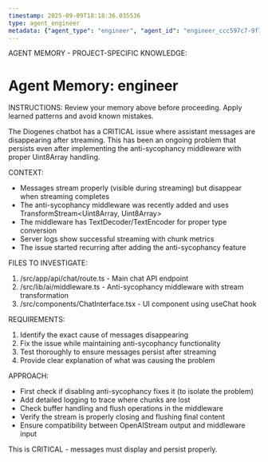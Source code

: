 ```yaml
---
timestamp: 2025-09-09T18:18:36.035536
type: agent_engineer
metadata: {"agent_type": "engineer", "agent_id": "engineer_ccc597c7-9f7d-49a7-a571-476be2453b12", "session_id": "ccc597c7-9f7d-49a7-a571-476be2453b12", "delegation_context": {"description": "Fix disappearing messages", "timestamp": "2025-09-09T18:18:36.034863"}}
---
```



AGENT MEMORY - PROJECT-SPECIFIC KNOWLEDGE:
# Agent Memory: engineer
<!-- Last Updated: 2025-09-08T19:48:13.698585Z -->



INSTRUCTIONS: Review your memory above before proceeding. Apply learned patterns and avoid known mistakes.


The Diogenes chatbot has a CRITICAL issue where assistant messages are disappearing after streaming. This has been an ongoing problem that persists even after implementing the anti-sycophancy middleware with proper Uint8Array handling.

CONTEXT:
- Messages stream properly (visible during streaming) but disappear when streaming completes
- The anti-sycophancy middleware was recently added and uses TransformStream<Uint8Array, Uint8Array>
- The middleware has TextDecoder/TextEncoder for proper type conversion
- Server logs show successful streaming with chunk metrics
- The issue started recurring after adding the anti-sycophancy feature

FILES TO INVESTIGATE:
1. /src/app/api/chat/route.ts - Main chat API endpoint
2. /src/lib/ai/middleware.ts - Anti-sycophancy middleware with stream transformation
3. /src/components/ChatInterface.tsx - UI component using useChat hook

REQUIREMENTS:
1. Identify the exact cause of messages disappearing
2. Fix the issue while maintaining anti-sycophancy functionality
3. Test thoroughly to ensure messages persist after streaming
4. Provide clear explanation of what was causing the problem

APPROACH:
- First check if disabling anti-sycophancy fixes it (to isolate the problem)
- Add detailed logging to trace where chunks are lost
- Check buffer handling and flush operations in the middleware
- Verify the stream is properly closing and flushing final content
- Ensure compatibility between OpenAIStream output and middleware input

This is CRITICAL - messages must display and persist properly.